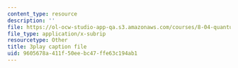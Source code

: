 ```yaml
---
content_type: resource
description: ''
file: https://ol-ocw-studio-app-qa.s3.amazonaws.com/courses/8-04-quantum-physics-i-spring-2016/9605678a411f50eebc47ffe63c194ab1_i81OpQJIH8U.vtt
file_type: application/x-subrip
resourcetype: Other
title: 3play caption file
uid: 9605678a-411f-50ee-bc47-ffe63c194ab1
---
```

